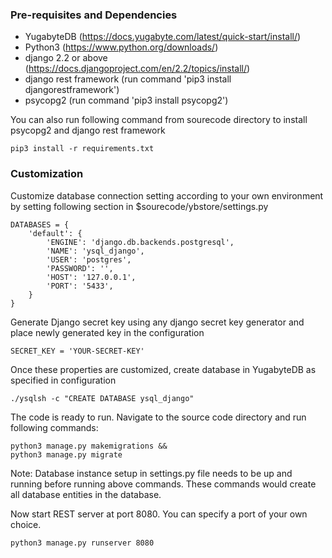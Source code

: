 ### Pre-requisites and Dependencies
* YugabyteDB (https://docs.yugabyte.com/latest/quick-start/install/)
* Python3 (https://www.python.org/downloads/)
* django 2.2 or above (https://docs.djangoproject.com/en/2.2/topics/install/)
* django rest framework (run command 'pip3 install djangorestframework')
* psycopg2 (run command 'pip3 install psycopg2')

You can also run following command from sourecode directory to install psycopg2 and django rest framework
```
pip3 install -r requirements.txt
```
### Customization
Customize database connection setting according to your own environment by setting following section in $sourecode/ybstore/settings.py
```
DATABASES = {
    'default': {
        'ENGINE': 'django.db.backends.postgresql',
        'NAME': 'ysql_django',
        'USER': 'postgres',
        'PASSWORD': '',
        'HOST': '127.0.0.1',
        'PORT': '5433',
    }
}
```

Generate Django secret key using any django secret key generator and place newly generated key in the configuration
```
SECRET_KEY = 'YOUR-SECRET-KEY'
```

Once these properties are customized, create database in YugabyteDB as specified in configuration
```
./ysqlsh -c "CREATE DATABASE ysql_django"
```

The code is ready to run. Navigate to the source code directory and run following commands:
```
python3 manage.py makemigrations &&
python3 manage.py migrate
```
Note: Database instance setup in settings.py file needs to be up and running before running above commands. These commands would create all database entities in the database.

Now start REST server at port 8080. You can specify a port of your own choice.
```
python3 manage.py runserver 8080
```
